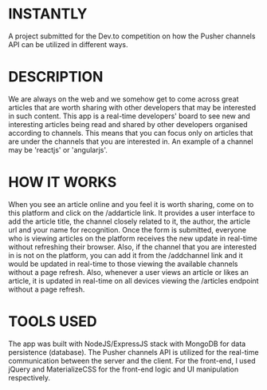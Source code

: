 # INSTANTLY
A project submitted for the Dev.to competition on how the Pusher channels API can be utilized in different ways.

# DESCRIPTION
We are always on the web and we somehow get to come across great articles that are worth sharing with other developers that may be interested in such content. This app is a real-time developers' board to see new and interesting articles being read and shared by other developers organised according to channels. This means that you can focus only on articles that are under the channels that you are interested in. An example of a channel may be 'reactjs' or 'angularjs'.

# HOW IT WORKS
When you see an article online and you feel it is worth sharing, come on to this platform and click on the /addarticle link. It provides a user interface to add the article title, the channel closely related to it, the author, the article url and your name for recognition. Once the form is submitted, everyone who is viewing articles on the platform receives the new update in real-time without refreshing their browser.
Also, if the channel that you are interested in is not on the platform, you can add it from the /addchannel link and it would be updated in real-time to those viewing the available channels without a page refresh.
Also, whenever a user views an article or likes an article, it is updated in real-time on all devices viewing the /articles endpoint without a page refresh.

# TOOLS USED
The app was built with NodeJS/ExpressJS stack with MongoDB for data persistence (database). The Pusher channels API is utilized for the real-time communication between the server and the client. For the front-end, I used jQuery and MaterializeCSS for the front-end logic and UI manipulation respectively.
